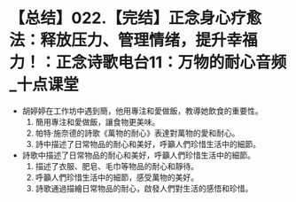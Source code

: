 # 【总结】022.【完结】正念身心疗愈法：释放压力、管理情绪，提升幸福力！：正念诗歌电台11：万物的耐心音频_十点课堂

-   胡婷婷在工作坊中遇到簡，他用專注和愛做飯，教導她飲食的重要性。
    1.  簡用專注和愛做飯，讓食物更美味。
    2.  帕特·施奈德的詩歌《萬物的耐心》表達對萬物的愛和耐心。
    3.  詩中描述了日常物品的耐心和美好，呼籲人們珍惜生活中的細節。
-   詩歌中描述了日常物品的耐心和美好，呼籲人們珍惜生活中的細節。
    1.  描述了衣服、肥皂、毛巾等物品的耐心和靜待。
    2.  呼籲人們珍惜生活中的細節，感受萬物的美好。
    3.  詩歌通過描繪日常物品的耐心，啟發人們對生活的感悟和珍惜。